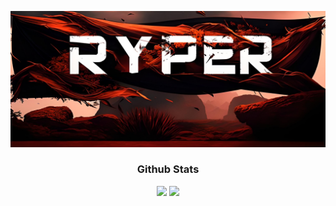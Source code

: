 <p align="center" class="first"><a href="https://github.com/ZeroRyper"><img  height="80%" src="./assets/zyro-image.png" alt="My Name Is Ryper but you can call me ZeroRyper"/></a></p>

<div align="center"> 
  <h3> Github Stats</h3>
  <img height="180em" src="https://github-readme-stats.vercel.app/api?username=ZeroRyper&show_icons=true&theme=tokyonight"/>
  <img height="180em" src="https://github-readme-stats.vercel.app/api/top-langs/?username=ZeroRyper&layout=compact&theme=tokyonight"/> 
</div>

